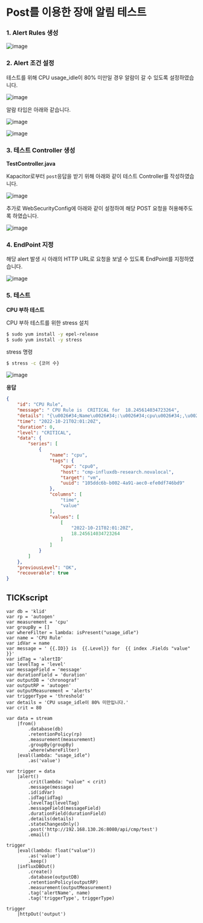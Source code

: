 # Post를 이용한 장애 알림 테스트

### 1. Alert Rules 생성

![image](https://user-images.githubusercontent.com/74949294/198267692-c8cce0b7-7904-4b18-a3b8-4e6d75a41299.png)

### 2. Alert 조건 설정

테스트를 위해 CPU usage_idle이 80% 미만일 경우 알람이 갈 수 있도록 설정하였습니다. 

![image](https://user-images.githubusercontent.com/74949294/198267710-e7e2e384-9ba2-4576-9d1f-a35042204d57.png)

알람 타입은 아래와 같습니다.

![image](https://user-images.githubusercontent.com/74949294/198267729-b3463537-5545-4a9f-96cf-76fe2e242b03.png)

![image](https://user-images.githubusercontent.com/74949294/198267743-ab344f9e-1078-424a-9f84-a460e62fd333.png)

### 3. 테스트 Controller 생성

**************************************TestController.java**************************************

Kapacitor로부터 `post`응답을 받기 위해 아래와 같이 테스트 Controller를 작성하였습니다. 

![image](https://user-images.githubusercontent.com/74949294/198267766-ab13969e-21e7-4d7a-80e2-c101c9007e03.png)

추가로 WebSecurityConfig에 아래와 같이 설정하여 해당 POST 요청을 허용해주도록 하였습니다.

![image](https://user-images.githubusercontent.com/74949294/198267798-8b22fc6e-39f1-4214-8815-6761692f831c.png)

### 4. EndPoint 지정

해당 alert 발생 시 아래의 HTTP URL로 요청을 보낼 수 있도록 EndPoint를 지정하였습니다. 

![image](https://user-images.githubusercontent.com/74949294/198267816-562b3de7-074c-4113-9458-6f5971967b16.png)

### 5. 테스트

**************************************CPU 부하 테스트**************************************

CPU 부하 테스트를 위한 stress 설치

```bash
$ sudo yum install -y epel-release
$ sudo yum install -y stress
```

stress 명령

```bash
$ stress -c {코어 수}
```

![image](https://user-images.githubusercontent.com/74949294/198267839-07d9bf51-33ae-4fee-ac0f-aa21e3bd575c.png)

********응답********

```json
{
    "id": "CPU Rule",
    "message": " CPU Rule is  CRITICAL for  18.245614034723264",
    "details": "{\u0026#34;Name\u0026#34;:\u0026#34;cpu\u0026#34;,\u0026#34;TaskName\u0026#34;:\u0026#34;chronograf-v1-957bf549-2cf0-4946-acb9-c0431c78cb27\u0026#34;,\u0026#34;Group\u0026#34;:\u0026#34;nil\u0026#34;,\u0026#34;Tags\u0026#34;:{\u0026#34;cpu\u0026#34;:\u0026#34;cpu0\u0026#34;,\u0026#34;host\u0026#34;:\u0026#34;cmp-influxdb-research.novalocal\u0026#34;,\u0026#34;target\u0026#34;:\u0026#34;vm\u0026#34;,\u0026#34;uuid\u0026#34;:\u0026#34;105ddc6b-b002-4a91-aec0-efe0df746bd9\u0026#34;},\u0026#34;ServerInfo\u0026#34;:{\u0026#34;Hostname\u0026#34;:\u0026#34;localhost\u0026#34;,\u0026#34;ClusterID\u0026#34;:\u0026#34;6c8875b4-c8ac-4ff7-9493-4e5387ab72ef\u0026#34;,\u0026#34;ServerID\u0026#34;:\u0026#34;31f4c3eb-f6a0-4e16-bc73-7a70a547db00\u0026#34;},\u0026#34;ID\u0026#34;:\u0026#34;CPU Rule\u0026#34;,\u0026#34;Fields\u0026#34;:{\u0026#34;value\u0026#34;:18.245614034723264},\u0026#34;Level\u0026#34;:\u0026#34;CRITICAL\u0026#34;,\u0026#34;Time\u0026#34;:\u0026#34;2022-10-21T02:01:20Z\u0026#34;,\u0026#34;Duration\u0026#34;:0,\u0026#34;Message\u0026#34;:\u0026#34; CPU Rule is  CRITICAL for  18.245614034723264\u0026#34;}\n",
    "time": "2022-10-21T02:01:20Z",
    "duration": 0,
    "level": "CRITICAL",
    "data": {
        "series": [
            {
                "name": "cpu",
                "tags": {
                    "cpu": "cpu0",
                    "host": "cmp-influxdb-research.novalocal",
                    "target": "vm",
                    "uuid": "105ddc6b-b002-4a91-aec0-efe0df746bd9"
                },
                "columns": [
                    "time",
                    "value"
                ],
                "values": [
                    [
                        "2022-10-21T02:01:20Z",
                        18.245614034723264
                    ]
                ]
            }
        ]
    },
    "previousLevel": "OK",
    "recoverable": true
}
```

## TICKscript
```
var db = 'klid'
var rp = 'autogen'
var measurement = 'cpu'
var groupBy = []
var whereFilter = lambda: isPresent("usage_idle")
var name = 'CPU Rule'
var idVar = name
var message = ' {{.ID}} is  {{.Level}} for  {{ index .Fields "value" }}'
var idTag = 'alertID'
var levelTag = 'level'
var messageField = 'message'
var durationField = 'duration'
var outputDB = 'chronograf'
var outputRP = 'autogen'
var outputMeasurement = 'alerts'
var triggerType = 'threshold'
var details = 'CPU usage_idle이 80% 미만입니다.'
var crit = 80

var data = stream
    |from()
        .database(db)
        .retentionPolicy(rp)
        .measurement(measurement)
        .groupBy(groupBy)
        .where(whereFilter)
    |eval(lambda: "usage_idle")
        .as('value')

var trigger = data
    |alert()
        .crit(lambda: "value" < crit)
        .message(message)
        .id(idVar)
        .idTag(idTag)
        .levelTag(levelTag)
        .messageField(messageField)
        .durationField(durationField)
        .details(details)
        .stateChangesOnly()
        .post('http://192.168.130.26:8080/api/cmp/test')
        .email()

trigger
    |eval(lambda: float("value"))
        .as('value')
        .keep()
    |influxDBOut()
        .create()
        .database(outputDB)
        .retentionPolicy(outputRP)
        .measurement(outputMeasurement)
        .tag('alertName', name)
        .tag('triggerType', triggerType)

trigger
    |httpOut('output')
```
